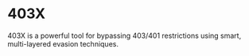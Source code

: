# 403X
403X is a powerful tool for bypassing 403/401 restrictions using smart, multi-layered evasion techniques.
